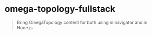 # omega-topology-fullstack

> Bring OmegaTopology content for both using in navigator and in Node.js

